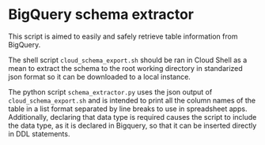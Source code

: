 # BigQuery schema extractor
This script is aimed to easily and safely retrieve table information from BigQuery.

The shell script `cloud_schema_export.sh` should be ran in Cloud Shell as a mean to extract the schema to the root working directory in standarized json format so it can be downloaded to a local instance. 

The python script `schema_extractor.py` uses the json output of `cloud_schema_export.sh` and is intended to print all the column names of the table in a list format separated by line breaks to use in spreadsheet apps. Additionally, declaring that data type is required causes the script to include the data type, as it is declared in Bigquery, so that it can be inserted directly in DDL statements.

